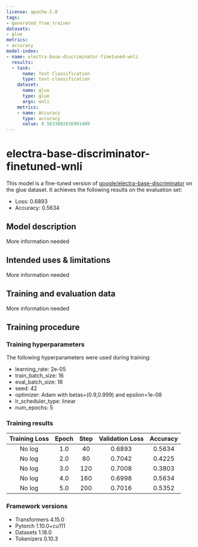 ```yaml
---
license: apache-2.0
tags:
- generated_from_trainer
datasets:
- glue
metrics:
- accuracy
model-index:
- name: electra-base-discriminator-finetuned-wnli
  results:
  - task:
      name: Text Classification
      type: text-classification
    dataset:
      name: glue
      type: glue
      args: wnli
    metrics:
    - name: Accuracy
      type: accuracy
      value: 0.5633802816901409
---
```


<!-- This model card has been generated automatically according to the information the Trainer had access to. You
should probably proofread and complete it, then remove this comment. -->

# electra-base-discriminator-finetuned-wnli

This model is a fine-tuned version of [google/electra-base-discriminator](https://huggingface.co/google/electra-base-discriminator) on the glue dataset.
It achieves the following results on the evaluation set:
- Loss: 0.6893
- Accuracy: 0.5634

## Model description

More information needed

## Intended uses & limitations

More information needed

## Training and evaluation data

More information needed

## Training procedure

### Training hyperparameters

The following hyperparameters were used during training:
- learning_rate: 2e-05
- train_batch_size: 16
- eval_batch_size: 16
- seed: 42
- optimizer: Adam with betas=(0.9,0.999) and epsilon=1e-08
- lr_scheduler_type: linear
- num_epochs: 5

### Training results

| Training Loss | Epoch | Step | Validation Loss | Accuracy |
|:-------------:|:-----:|:----:|:---------------:|:--------:|
| No log        | 1.0   | 40   | 0.6893          | 0.5634   |
| No log        | 2.0   | 80   | 0.7042          | 0.4225   |
| No log        | 3.0   | 120  | 0.7008          | 0.3803   |
| No log        | 4.0   | 160  | 0.6998          | 0.5634   |
| No log        | 5.0   | 200  | 0.7016          | 0.5352   |


### Framework versions

- Transformers 4.15.0
- Pytorch 1.10.0+cu111
- Datasets 1.18.0
- Tokenizers 0.10.3

